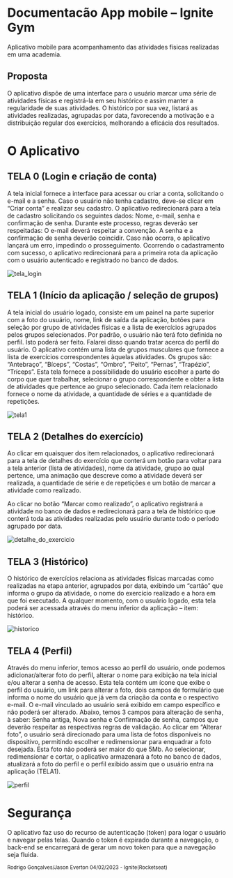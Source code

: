 # **Documentacão App mobile – Ignite Gym**
Aplicativo mobile para acompanhamento das atividades físicas realizadas em uma academia.

## Proposta
O aplicativo dispõe de uma interface para o usuário marcar uma série de atividades físicas e registrá-la em seu histórico e assim manter a regularidade de suas atividades. O histórico por sua vez, listará as atividades realizadas, agrupadas por data, favorecendo a motivação e a distribuição regular dos exercícios, melhorando a eficácia dos resultados.

# O Aplicativo

## TELA 0 (Login e criação de conta)
A tela inicial fornece a interface para acessar ou criar a conta, solicitando o e-mail e a senha. Caso o usuário não tenha cadastro, deve-se clicar em “Criar conta” e realizar seu cadastro. O aplicativo redirecionará para a tela de cadastro solicitando os seguintes dados:
Nome, e-mail, senha e confirmação de senha.
Durante este processo, regras deverão ser respeitadas:
O e-mail deverá respeitar a convenção.
A senha e a confirmação de senha deverão coincidir. Caso não ocorra, o aplicativo lançará um erro, impedindo o prosseguimento.
Ocorrendo o cadastramento com sucesso, o aplicativo redirecionará para a primeira rota da aplicação com o usuário autenticado e registrado no banco de dados.

![tela_login](https://github.com/JsnEvt/ign_gym/blob/main/img/login240x520.png)

## TELA 1 (Início da aplicação / seleção de grupos)
A tela inicial do usuário logado, consiste em um painel na parte superior com a foto do usuário, nome, link de saída da aplicação, botões para seleção por grupo de atividades físicas e a lista de exercícios agrupados pelos grupos selecionados.
Por padrão, o usuário não terá foto definida no perfil. Isto poderá ser feito. Falarei disso quando tratar acerca do perfil do usuário.
O aplicativo contém uma lista de grupos musculares que fornece a lista de exercícios correspondentes àquelas atividades. 
Os grupos são: “Antebraço”, “Bíceps”, “Costas”, “Ombro”, “Peito”, “Pernas”, “Trapézio”, “Tríceps”.
Esta tela fornece a possibilidade do usuário escolher a parte do corpo que quer trabalhar, selecionar o grupo correspondente e obter a lista de atividades que pertence ao grupo selecionado.
Cada item relacionado fornece o nome da atividade, a quantidade de séries e a quantidade de repetições.

![tela1](https://github.com/JsnEvt/ign_gym/blob/main/img/tela1240x520.png)



## TELA  2 (Detalhes do exercício)
Ao clicar em quaisquer dos item relacionados, o aplicativo redirecionará para a tela de detalhes do exercício que conterá um botão para voltar para a tela anterior (lista de atividades), nome da atividade, grupo ao qual pertence, uma animação que descreve como a atividade deverá ser realizada, a quantidade de série e de repetições e um botão de marcar a atividade como realizado.

Ao clicar no botão “Marcar como realizado”, o aplicativo registrará a atividade no banco de dados e redirecionará para a tela de histórico que conterá toda as atividades realizadas pelo usuário durante todo o período agrupado por data.

![detalhe_do_exercicio](https://github.com/JsnEvt/ign_gym/blob/main/img/detalhe240x520.png)

## TELA 3 (Histórico)
O histórico de exercícios relaciona as atividades físicas marcadas como realizadas na etapa anterior, agrupados por data, exibindo um “cartão” que informa o grupo da atividade, o nome do exercício realizado e a hora em que foi executado.
A qualquer momento, com o usuário logado, esta tela poderá ser acessada através do menu inferior da aplicação – item: histórico.

![historico](https://github.com/JsnEvt/ign_gym/blob/main/img/lista_exercicios_realizados240c520.png)

## TELA 4 (Perfil)
Através do menu inferior, temos acesso ao perfil do usuário, onde podemos adicionar/alterar foto do perfil, alterar o nome para exibição na tela inicial e/ou alterar a senha de acesso.
Esta tela contém um ícone que exibe o perfil do usuário, um link para alterar a foto, dois campos de formulário que informa o nome do usuário que já vem da criação da conta e o respectivo e-mail.
O e-mail vinculado ao usuário será exibido em campo específico e não poderá ser alterado. 
Abaixo, temos 3 campos para alteração de senha, à saber: Senha antiga, Nova senha e Confirmação de senha, campos que deverão respeitar as respectivas regras de validação.
Ao clicar em “Alterar foto”, o usuário será direcionado para uma lista de fotos disponíveis no dispositivo, permitindo escolher e redimensionar para enquadrar a foto desejada. Esta foto não poderá ser maior do que 5Mb. 
Ao selecionar, redimensionar e cortar, o aplicativo armazenará a foto no banco de dados, atualizará a foto do perfil e o perfil exibido assim que o usuário entra na aplicação (TELA1). 

![perfil](https://github.com/JsnEvt/ign_gym/blob/main/img/perfil1240x520.png)


# Segurança
O aplicativo faz uso do recurso de autenticação (token) para logar o usuário e navegar pelas telas. Quando o token é expirado durante a navegação, o back-end se encarregará de gerar um novo token para que a navegação seja fluida.

<sub> Rodrigo Gonçalves/Jason Everton 04/02/2023 - Ignite(Rocketseat)</sub>
